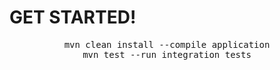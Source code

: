 # GET STARTED!



<div align="center">

<pre>
mvn clean install --compile application
mvn test --run integration tests
</pre>

</div>
